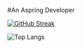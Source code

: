 #An Aspring Developer

[![GitHub Streak](https://streak-stats.demolab.com?user=ter-bino&theme=dark&date_format=M%20j%5B%2C%20Y%5D)](https://git.io/streak-stats)

![Top Langs](https://github-readme-stats.vercel.app/api/top-langs/?username=ter-bino&layout=compact&theme=dark)
